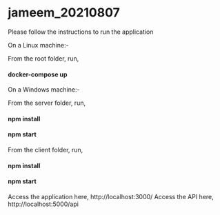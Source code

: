 # jameem_20210807

Please follow the instructions to run the application

On a Linux machine:-

From the root folder, run,

#### docker-compose up

On a Windows machine:-

From the server folder, run,

#### npm install

#### npm start

From the client folder, run,

#### npm install

#### npm start

Access the application here, http://localhost:3000/
Access the API here, http://localhost:5000/api

